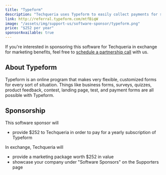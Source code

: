 ```yaml
---
title: "Typeform"
description: "Techqueria uses Typeform to easily collect payments for small transactions and also capture form submissions outside of the website."
link: http://referral.typeform.com/mtfBiqW
image: "/assets/img/support-us/software-sponsor/typeform.png"
price: "$252 per year"
sponsorAvailable: true
---
```


If you're interested in sponsoring this software for Techqueria in exchange for marketing benefits, feel free to [schedule a partnership call](https://calendly.com/techqueria/hello) with us.

## About Typeform

Typeform is an online program that makes very flexible, customized forms for every sort of situation. Things like business forms, surveys, quizzes, product feedback, contest, landing page, test, and payment forms are all possible with Typeform.

## Sponsorship

This software sponsor will

- provide $252 to Techqueria in order to pay for a yearly subscription of Typeform

In exchange, Techqueria will

- provide a marketing package worth $252 in value
- showcase your company under "Software Sponsors" on the Supporters page

